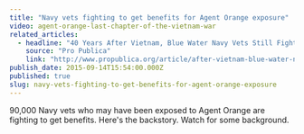 ```yaml
---
title: "Navy vets fighting to get benefits for Agent Orange exposure"
video: agent-orange-last-chapter-of-the-vietnam-war
related_articles:
  - headline: "40 Years After Vietnam, Blue Water Navy Vets Still Fighting for Agent Orange Compensation"
    source: "Pro Publica"
    link: "http://www.propublica.org/article/after-vietnam-blue-water-navy-vets-fighting-agent-orange-compensation?utm_source=et&utm_medium=email&utm_campaign=dailynewsletter&utm_content=&utm_name="
publish_date: 2015-09-14T15:54:00.000Z
published: true
slug: navy-vets-fighting-to-get-benefits-for-agent-orange-exposure
---
```

90,000 Navy vets who may have been exposed to Agent Orange are fighting to get benefits. Here's the backstory. Watch for some background.

